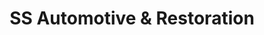 ---
title: "SS Automotive & Restoration"
url: /yorktown/ss-automotive-und-restoration/
shop: Autowerkstatt
---